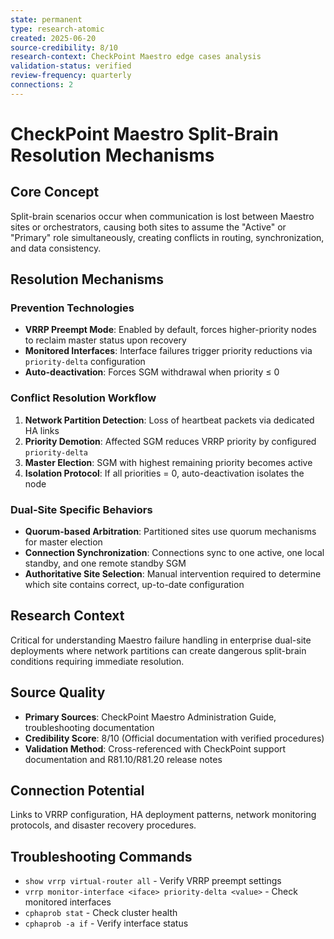 ```yaml
---
state: permanent
type: research-atomic
created: 2025-06-20
source-credibility: 8/10
research-context: CheckPoint Maestro edge cases analysis
validation-status: verified
review-frequency: quarterly
connections: 2
---
```


# CheckPoint Maestro Split-Brain Resolution Mechanisms

## Core Concept
Split-brain scenarios occur when communication is lost between Maestro sites or orchestrators, causing both sites to assume the "Active" or "Primary" role simultaneously, creating conflicts in routing, synchronization, and data consistency.

## Resolution Mechanisms

### Prevention Technologies
- **VRRP Preempt Mode**: Enabled by default, forces higher-priority nodes to reclaim master status upon recovery
- **Monitored Interfaces**: Interface failures trigger priority reductions via `priority-delta` configuration
- **Auto-deactivation**: Forces SGM withdrawal when priority ≤ 0

### Conflict Resolution Workflow
1. **Network Partition Detection**: Loss of heartbeat packets via dedicated HA links
2. **Priority Demotion**: Affected SGM reduces VRRP priority by configured `priority-delta`
3. **Master Election**: SGM with highest remaining priority becomes active
4. **Isolation Protocol**: If all priorities = 0, auto-deactivation isolates the node

### Dual-Site Specific Behaviors
- **Quorum-based Arbitration**: Partitioned sites use quorum mechanisms for master election
- **Connection Synchronization**: Connections sync to one active, one local standby, and one remote standby SGM
- **Authoritative Site Selection**: Manual intervention required to determine which site contains correct, up-to-date configuration

## Research Context
Critical for understanding Maestro failure handling in enterprise dual-site deployments where network partitions can create dangerous split-brain conditions requiring immediate resolution.

## Source Quality
- **Primary Sources**: CheckPoint Maestro Administration Guide, troubleshooting documentation
- **Credibility Score**: 8/10 (Official documentation with verified procedures)
- **Validation Method**: Cross-referenced with CheckPoint support documentation and R81.10/R81.20 release notes

## Connection Potential
Links to VRRP configuration, HA deployment patterns, network monitoring protocols, and disaster recovery procedures.

## Troubleshooting Commands
- `show vrrp virtual-router all` - Verify VRRP preempt settings
- `vrrp monitor-interface <iface> priority-delta <value>` - Check monitored interfaces
- `cphaprob stat` - Check cluster health
- `cphaprob -a if` - Verify interface status